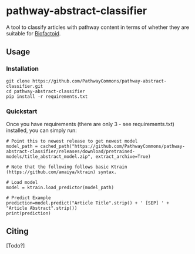 # pathway-abstract-classifier
A tool to classify articles with pathway content in terms of whether they are suitable for [Biofactoid](https://biofactoid.org/). 

## Usage 

### Installation
```
git clone https://github.com/PathwayCommons/pathway-abstract-classifier.git
cd pathway-abstract-classifier
pip install -r requirements.txt
```

### Quickstart 
Once you have requirements (there are only 3 - see requirements.txt) installed, you can simply run:

```
# Point this to newest release to get newest model
model_path = cached_path("https://github.com/PathwayCommons/pathway-abstract-classifier/releases/download/pretrained-models/title_abstract_model.zip", extract_archive=True)

# Note that the following follows basic Ktrain (https://github.com/amaiya/ktrain) syntax. 

# Load model
model = ktrain.load_predictor(model_path)

# Predict Example 
prediction=model.predict("Article Title".strip() + ' [SEP] ' + "Article Abstract".strip())
print(prediction)
```

## Citing 
[Todo?] 

